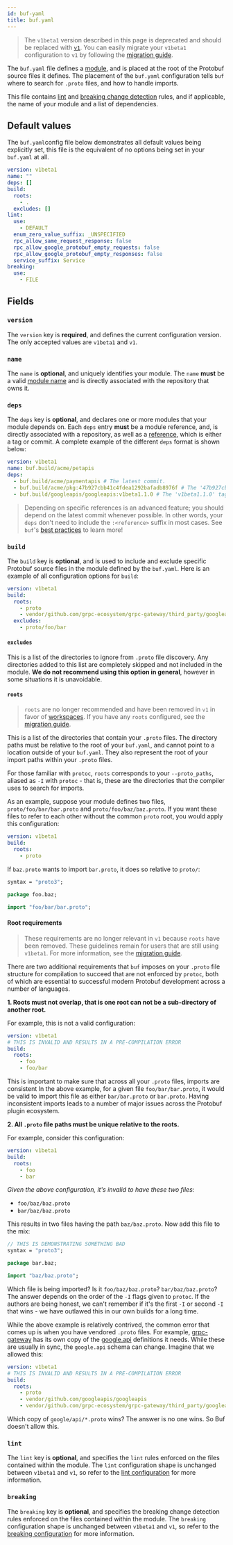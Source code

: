 ```yaml
---
id: buf-yaml
title: buf.yaml
---
```


> The `v1beta1` version described in this page is deprecated and should be
> replaced with [`v1`](../v1/buf-yaml.md). You can easily migrate your `v1beta1`
> configuration to `v1` by following the
> [migration guide](../v1beta1-migration-guide.md).

The `buf.yaml` file defines a [module](../../bsr/overview.mdx#modules), and is
placed at the root of the Protobuf source files it defines. The placement of the
`buf.yaml` configuration tells `buf` where to search for `.proto` files, and how
to handle imports.

This file contains [lint](../../lint/rules.md) and
[breaking change detection](../../breaking/rules.md) rules, and if applicable,
the name of your module and a list of dependencies.

## Default values

The `buf.yaml`config file below demonstrates all default values being explicitly
set, this file is the equivalent of no options being set in your `buf.yaml` at
all.

```yaml title="buf.yaml"
version: v1beta1
name: ""
deps: []
build:
  roots:
    - .
  excludes: []
lint:
  use:
    - DEFAULT
  enum_zero_value_suffix: _UNSPECIFIED
  rpc_allow_same_request_response: false
  rpc_allow_google_protobuf_empty_requests: false
  rpc_allow_google_protobuf_empty_responses: false
  service_suffix: Service
breaking:
  use:
    - FILE
```

## Fields

### `version`

The `version` key is **required**, and defines the current configuration
version. The only accepted values are `v1beta1` and `v1`.

### `name`

The `name` is **optional**, and uniquely identifies your module. The `name`
**must** be a valid [module name](../../bsr/overview.mdx#modules) and is
directly associated with the repository that owns it.

### `deps`

The `deps` key is **optional**, and declares one or more modules that your
module depends on. Each `deps` entry **must** be a module reference, and, is
directly associated with a repository, as well as a
[reference](../../bsr/overview.mdx#referencing-a-module), which is either a tag
or commit. A complete example of the different `deps` format is shown below:

```yaml title="buf.yaml"
version: v1beta1
name: buf.build/acme/petapis
deps:
  - buf.build/acme/paymentapis # The latest commit.
  - buf.build/acme/pkg:47b927cbb41c4fdea1292bafadb8976f # The '47b927cbb41c4fdea1292bafadb8976f' commit.
  - buf.build/googleapis/googleapis:v1beta1.1.0 # The 'v1beta1.1.0' tag.
```

> Depending on specific references is an advanced feature; you should depend on
> the latest commit whenever possible. In other words, your `deps` don't need to
> include the `:<reference>` suffix in most cases. See `buf`'s
> [best practices](../../best-practices/module-development.md) to learn more!

### `build`

The `build` key is **optional**, and is used to include and exclude specific
Protobuf source files in the module defined by the `buf.yaml`. Here is an
example of all configuration options for `build`:

```yaml title="buf.yaml"
version: v1beta1
build:
  roots:
    - proto
    - vendor/github.com/grpc-ecosystem/grpc-gateway/third_party/googleapis
  excludes:
    - proto/foo/bar
```

#### `excludes`

This is a list of the directories to ignore from `.proto` file discovery. Any
directories added to this list are completely skipped and not included in the
module. **We do not recommend using this option in general**, however in some
situations it is unavoidable.

#### `roots`

> `roots` are no longer recommended and have been removed in `v1` in favor of
> [workspaces](../../reference/workspaces.mdx). If you have any `roots`
> configured, see the [migration guide](../v1beta1-migration-guide.md).

This is a list of the directories that contain your `.proto` files. The
directory paths must be relative to the root of your `buf.yaml`, and cannot
point to a location outside of your `buf.yaml`. They also represent the root of
your import paths within your `.proto` files.

For those familiar with `protoc`, `roots` corresponds to your `--proto_paths`,
aliased as `-I` with `protoc` - that is, these are the directories that the
compiler uses to search for imports.

As an example, suppose your module defines two files, `proto/foo/bar/bar.proto`
and `proto/foo/baz/baz.proto`. If you want these files to refer to each other
without the common `proto` root, you would apply this configuration:

```yaml title="buf.yaml"
version: v1beta1
build:
  roots:
    - proto
```

If `baz.proto` wants to import `bar.proto`, it does so relative to `proto/`:

```protobuf title="proto/foo/baz/baz.proto"
syntax = "proto3";

package foo.baz;

import "foo/bar/bar.proto";
```

#### Root requirements

> These requirements are no longer relevant in `v1` because `roots` have been
> removed. These guidelines remain for users that are still using `v1beta1`. For
> more information, see the [migration guide](../v1beta1-migration-guide.md).

There are two additional requirements that `buf` imposes on your `.proto` file
structure for compilation to succeed that are not enforced by `protoc`, both of
which are essential to successful modern Protobuf development across a number of
languages.

**1. Roots must not overlap, that is one root can not be a sub-directory of
another root.**

For example, this is not a valid configuration:

```yaml title="buf.yaml"
version: v1beta1
# THIS IS INVALID AND RESULTS IN A PRE-COMPILATION ERROR
build:
  roots:
    - foo
    - foo/bar
```

This is important to make sure that across all your `.proto` files, imports are
consistent In the above example, for a given file `foo/bar/bar.proto`, it would
be valid to import this file as either `bar/bar.proto` or `bar.proto`. Having
inconsistent imports leads to a number of major issues across the Protobuf
plugin ecosystem.

**2. All `.proto` file paths must be unique relative to the roots.**

For example, consider this configuration:

```yaml title="buf.yaml"
version: v1beta1
build:
  roots:
    - foo
    - bar
```

_Given the above configuration, it's invalid to have these two files:_

- `foo/baz/baz.proto`
- `bar/baz/baz.proto`

This results in two files having the path `baz/baz.proto`. Now add this file to
the mix:

```protobuf title="bar/baz/bat.proto"
// THIS IS DEMONSTRATING SOMETHING BAD
syntax = "proto3";

package bar.baz;

import "baz/baz.proto";
```

Which file is being imported? Is it `foo/baz/baz.proto`? `bar/baz/baz.proto`?
The answer depends on the order of the `-I` flags given to `protoc`. If the
authors are being honest, we can't remember if it's the first `-I` or second
`-I` that wins - we have outlawed this in our own builds for a long time.

While the above example is relatively contrived, the common error that comes up
is when you have vendored `.proto` files. For example,
[grpc-gateway](https://github.com/grpc-ecosystem/grpc-gateway/tree/master/third_party/googleapis/google)
has its own copy of the
[google.api](https://github.com/googleapis/googleapis/tree/master/google/api)
definitions it needs. While these are usually in sync, the `google.api` schema
can change. Imagine that we allowed this:

```yaml title="buf.yaml"
version: v1beta1
# THIS IS INVALID AND RESULTS IN A PRE-COMPILATION ERROR
build:
  roots:
    - proto
    - vendor/github.com/googleapis/googleapis
    - vendor/github.com/grpc-ecosystem/grpc-gateway/third_party/googleapis
```

Which copy of `google/api/*.proto` wins? The answer is no one wins. So Buf
doesn't allow this.

### `lint`

The `lint` key is **optional**, and specifies the `lint` rules enforced on the
files contained within the module. The `lint` configuration shape is unchanged
between `v1beta1` and `v1`, so refer to the
[lint configuration](../../lint/overview.md#configuration) for more information.

### `breaking`

The `breaking` key is **optional**, and specifies the breaking change detection
rules enforced on the files contained within the module. The `breaking`
configuration shape is unchanged between `v1beta1` and `v1`, so refer to the
[breaking configuration](../../breaking/configuration.md) for more information.
